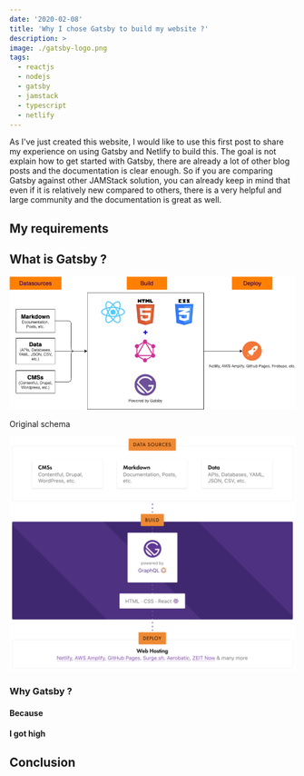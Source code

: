 ```yaml
---
date: '2020-02-08'
title: 'Why I chose Gatsby to build my website ?'
description: >
image: ./gatsby-logo.png
tags:
  - reactjs
  - nodejs
  - gatsby
  - jamstack
  - typescript
  - netlify
---
```


As I've just created this website, I would like to use this first post to share my experience on using Gatsby and Netlify to build this.
The goal is not explain how to get started with Gatsby, there are already a lot of other blog posts and the documentation is clear enough.
So if you are comparing Gatsby against other JAMStack solution, you can already keep in mind that even if it is relatively new compared to others, there is a very helpful and large community and the documentation is great as well.

## My requirements

## What is Gatsby ?

![alt gatsby](./gatsby-flow.png 'Gatsby flow')

Original schema

![alt gatsby](./gatsby-flow-orig.png 'Gatsby flow')

### Why Gatsby ?

#### Because

#### I got high

## Conclusion
